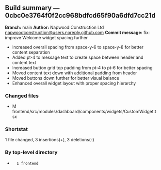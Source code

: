 ## Build summary — 0cbc0e3764f0f2cc968bdfcd65f90a6dfd7cc21d

**Branch:** main **Author:** Napwood Construction Ltd <napwoodconstruction@users.noreply.github.com>
**Commit message:** fix: improve Welcome widget spacing further

- Increased overall spacing from space-y-6 to space-y-8 for better content separation
- Added pt-4 to message text to create space between header and content text
- Increased button grid top padding from pt-4 to pt-6 for better spacing
- Moved content text down with additional padding from header
- Moved buttons down further for better visual balance
- Enhanced overall widget layout with proper spacing hierarchy

### Changed files

- M frontend/src/modules/dashboard/components/widgets/CustomWidget.tsx

### Shortstat

1 file changed, 3 insertions(+), 3 deletions(-)

### By top-level directory

-       1 frontend
